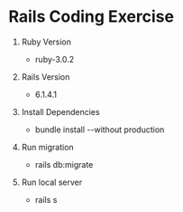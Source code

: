 # Rails Coding Exercise

1. Ruby Version
    - ruby-3.0.2

2. Rails Version
    - 6.1.4.1

3. Install Dependencies
    - bundle install --without production

4. Run migration
    - rails db:migrate

5. Run local server
    - rails s

